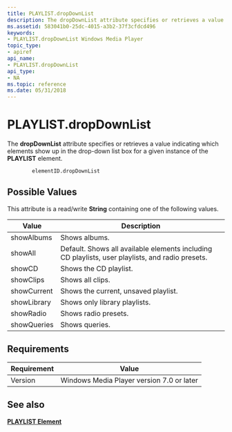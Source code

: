 ```yaml
---
title: PLAYLIST.dropDownList
description: The dropDownList attribute specifies or retrieves a value indicating which elements show up in the drop-down list box for a given instance of the PLAYLIST element.
ms.assetid: 583041b0-25dc-4015-a3b2-37f3cfdcd496
keywords:
- PLAYLIST.dropDownList Windows Media Player
topic_type:
- apiref
api_name:
- PLAYLIST.dropDownList
api_type:
- NA
ms.topic: reference
ms.date: 05/31/2018
---
```


# PLAYLIST.dropDownList

The **dropDownList** attribute specifies or retrieves a value indicating which elements show up in the drop-down list box for a given instance of the **PLAYLIST** element.

``` syntax
        elementID.dropDownList
```

## Possible Values

This attribute is a read/write **String** containing one of the following values.



| Value       | Description                                                                                      |
|-------------|--------------------------------------------------------------------------------------------------|
| showAlbums  | Shows albums.                                                                                    |
| showAll     | Default. Shows all available elements including CD playlists, user playlists, and radio presets. |
| showCD      | Shows the CD playlist.                                                                           |
| showClips   | Shows all clips.                                                                                 |
| showCurrent | Shows the current, unsaved playlist.                                                             |
| showLibrary | Shows only library playlists.                                                                    |
| showRadio   | Shows radio presets.                                                                             |
| showQueries | Shows queries.                                                                                   |



 

## Requirements



| Requirement | Value |
|--------------------|------------------------------------------------------|
| Version<br/> | Windows Media Player version 7.0 or later<br/> |



## See also

<dl> <dt>

[**PLAYLIST Element**](playlist-element.md)
</dt> </dl>

 

 






